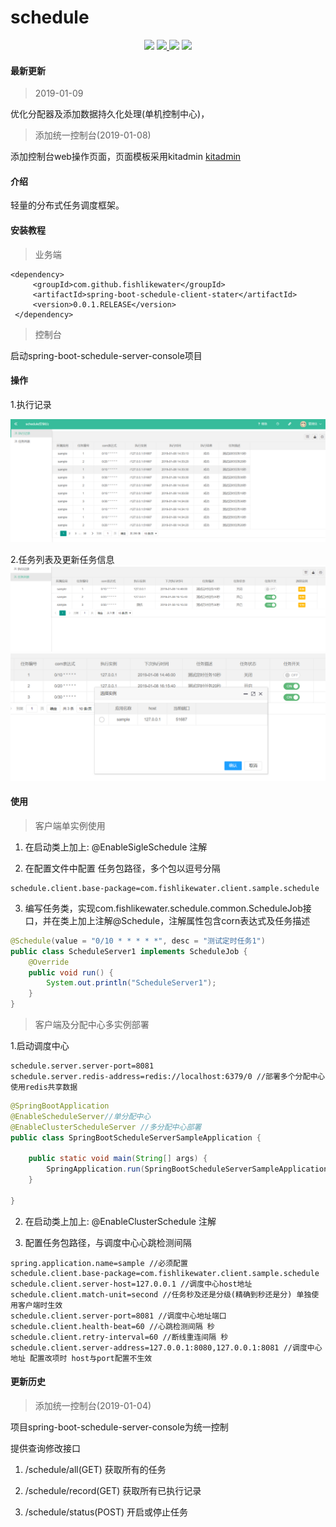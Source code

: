 # schedule
<p align="center">
    <a>
        <img src="https://img.shields.io/badge/codecov-60%25-orange.svg" >
    </a>
    <a href="http://www.apache.org/licenses/LICENSE-2.0.html" target="_blank">
        <img src="http://img.shields.io/:license-apache-brightgreen.svg" >
    </a>
    <a>
        <img src="https://img.shields.io/badge/JDK-1.8+-green.svg" >
    </a>
    <a>
        <img src="https://img.shields.io/badge/spring%20boot-2.0%2B-brightgreen.svg" >
    </a>
</p>

#### 最新更新
> 2019-01-09

优化分配器及添加数据持久化处理(单机控制中心)，

> 添加统一控制台(2019-01-08)

添加控制台web操作页面，页面模板采用kitadmin [kitadmin](https://gitee.com/kitteam/kit_admin)


#### 介绍
轻量的分布式任务调度框架。


#### 安装教程

>业务端
```
<dependency>
     <groupId>com.github.fishlikewater</groupId>
     <artifactId>spring-boot-schedule-client-stater</artifactId>
     <version>0.0.1.RELEASE</version>
 </dependency>        
   ```
  
> 控制台

启动spring-boot-schedule-server-console项目

#### 操作

1.执行记录

![Image text](pic/recod.png)

2.任务列表及更新任务信息
![Image text](pic/job.png)
![Image text](pic/select.png)

#### 使用

> 客户端单实例使用

1. 在启动类上加上: @EnableSigleSchedule 注解

2. 在配置文件中配置 任务包路径，多个包以逗号分隔
```$xslt
schedule.client.base-package=com.fishlikewater.client.sample.schedule
```
3. 编写任务类，实现com.fishlikewater.schedule.common.ScheduleJob接口，并在类上加上注解@Schedule，注解属性包含corn表达式及任务描述
```java
@Schedule(value = "0/10 * * * * *", desc = "测试定时任务1")
public class ScheduleServer1 implements ScheduleJob {
    @Override
    public void run() {
        System.out.println("ScheduleServer1");
    }
}

```

> 客户端及分配中心多实例部署

1.启动调度中心
```$xml
schedule.server.server-port=8081
schedule.server.redis-address=redis://localhost:6379/0 //部署多个分配中心使用redis共享数据
```

```java
@SpringBootApplication
@EnableScheduleServer//单分配中心
@EnableClusterScheduleServer //多分配中心部署
public class SpringBootScheduleServerSampleApplication {

    public static void main(String[] args) {
        SpringApplication.run(SpringBootScheduleServerSampleApplication.class, args);
    }

}
```

2. 在启动类上加上: @EnableClusterSchedule 注解

3. 配置任务包路径，与调度中心心跳检测间隔
```$xslt
spring.application.name=sample //必须配置
schedule.client.base-package=com.fishlikewater.client.sample.schedule
schedule.client.server-host=127.0.0.1 //调度中心host地址
schedule.client.match-unit=second //任务秒及还是分级(精确到秒还是分) 单独使用客户端时生效
schedule.client.server-port=8081 //调度中心地址端口
schedule.client.health-beat=60 //心跳检测间隔 秒
schedule.client.retry-interval=60 //断线重连间隔 秒
schedule.client.server-address=127.0.0.1:8080,127.0.0.1:8081 //调度中心地址 配置改项时 host与port配置不生效
```
#### 更新历史

> 添加统一控制台(2019-01-04)

项目spring-boot-schedule-server-console为统一控制

提供查询修改接口

1. /schedule/all(GET) 获取所有的任务

2. /schedule/record(GET) 获取所有已执行记录

3. /schedule/status(POST) 开启或停止任务